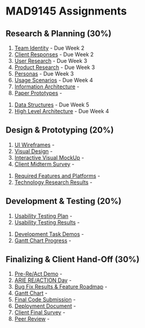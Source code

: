 # MAD9145 Assignments

## Research & Planning (30%) 

<Badge text="UX and UI Deliverables" />

1. [Team Identity](./identity.md) - Due Week 2
2. [Client Responses](./responses.md) - Due Week 2
3. [User Research](./user-research.md) - Due Week 3
4. [Product Research](./product-research.md) - Due Week 3
5. [Personas](./personas.md) - Due Week 3
6. [Usage Scenarios](./scenarios.md) - Due Week 4
7. [Information Architecture](./ia.md) - 
8. [Paper Prototypes](./prototypes.md) - 

<Badge text="Development Deliverables" />

1. [Data Structures](./data-structures.md) - Due Week 5
2. [High Level Architecture](./architecture.md) - Due Week 4


## Design & Prototyping (20%)

<Badge text="UX and UI Deliverables" />

1. [UI Wireframes](./wireframes.md) - 
2. [Visual Design](./visual-design.md) - 
3. [Interactive Visual MockUp](./mockup.md) - 
4. [Client Midterm Survey](./) - 

<Badge text="Development Deliverables" />

1. [Required Features and Platforms](./features.md) - 
2. [Technology Research Results](./tech-research.md) - 

## Development & Testing (20%)

<Badge text="UX and UI Deliverables" />

1. [Usability Testing Plan](./) - 
2. [Usability Testing Results](./) - 

<Badge text="Development Deliverables" />

1. [Development Task Demos](./) - 
2. [Gantt Chart Progress](./) - 


## Finalizing & Client Hand-Off (30%)

1. [Pre-Re/Act Demo](./) - 
2. [ARIE RE/ACTION Day](./) - 
3. [Bug Fix Results & Feature Roadmap](./) - 
4. [Gantt Chart](./) - 
5. [Final Code Submission](./) - 
6. [Deployment Document](./) - 
7. [Client Final Survey](./) - 
8. [Peer Review](./) - 

